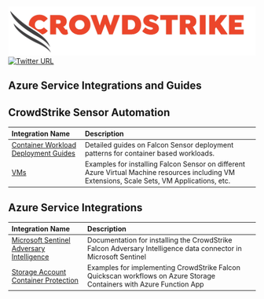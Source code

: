 ![CrowdStrike Falcon](https://raw.githubusercontent.com/CrowdStrike/falconpy/main/docs/asset/cs-logo.png) [![Twitter URL](https://img.shields.io/twitter/url?label=Follow%20%40CrowdStrike&style=social&url=https%3A%2F%2Ftwitter.com%2FCrowdStrike)](https://twitter.com/CrowdStrike)<br/>
## Azure Service Integrations and Guides

## CrowdStrike Sensor Automation
| Integration Name | Description |
|:-|:-|
| [Container Workload Deployment Guides](container) | Detailed guides on Falcon Sensor deployment patterns for container based workloads. |
| [VMs](vm) | Examples for installing Falcon Sensor on different Azure Virtual Machine resources including VM Extensions, Scale Sets, VM Applications, etc. |


## Azure Service Integrations
| Integration Name | Description |
|:-|:-|
| [Microsoft Sentinel Adversary Intelligence](adversary-intelligence) | Documentation for installing the CrowdStrike Falcon Adversary Intelligence data connector in Microsoft Sentinel |
| [Storage Account Container Protection](storage-account-container-protection) | Examples for implementing CrowdStrike Falcon Quickscan workflows on Azure Storage Containers with Azure Function App  |
